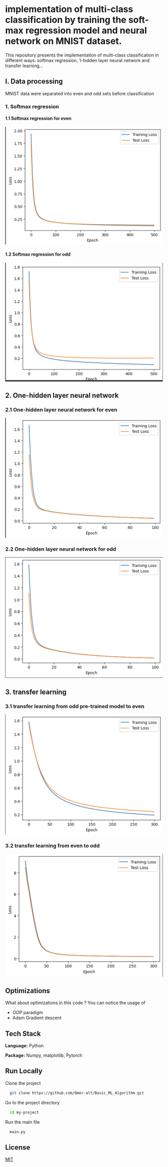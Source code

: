 # implementation of multi-class classification by training the soft-max regression model and neural network on MNIST dataset.


This repository presents the implementation of multi-class classification in different ways: softmax regression, 1-hidden layer neural network and transfer learning...

## I. Data processing

MNIST data were separated into even and odd sets before classification

### 1. Softmax regression
#### 1.1 Softmax regression for even
![softmax regression for even](/assets/Task-1-even.png)

#### 1.2 Softmax regression for odd
![softmax regression for odd](/assets/Task-1-odd.png)

## 2. One-hidden layer neural network

### 2.1 One-hidden layer neural network for even
![neural network for even](/assets/Task-2-even.png)

### 2.2 One-hidden layer neural network for odd
![neural network for odd](/assets/Task-2-odd.png)


## 3. transfer learning
 
### 3.1 transfer learning from odd pre-trained model to even
![transfer learning for even](/assets/Task-3-even.png)

### 3.2 transfer learning from even to odd
![transfer learning for odd](/assets/Task-3-Odd.png)

## Optimizations

What about optimizations in this code ? You can notice the usage of
-  OOP paradigm
- Adam Gradient descent


## Tech Stack

**Language:** Python

**Package:** Numpy, matplotlib, Pytorch

## Run Locally

Clone the project

```bash
  git clone https://github.com/Omer-alt/Basic_ML_Algorithm.git
```

Go to the project directory

```bash
  cd my-project
```

Run the main file

```bash
  main.py
```
## License

[MIT](https://choosealicense.com/licenses/mit/)





















